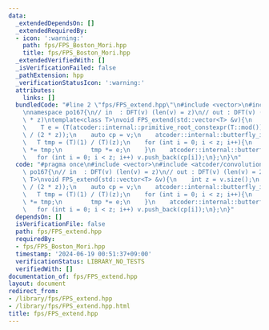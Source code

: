 ```yaml
---
data:
  _extendedDependsOn: []
  _extendedRequiredBy:
  - icon: ':warning:'
    path: fps/FPS_Boston_Mori.hpp
    title: fps/FPS_Boston_Mori.hpp
  _extendedVerifiedWith: []
  _isVerificationFailed: false
  _pathExtension: hpp
  _verificationStatusIcon: ':warning:'
  attributes:
    links: []
  bundledCode: "#line 2 \"fps/FPS_extend.hpp\"\n#include <vector>\n#include <atcoder/convolution>\n\
    \nnamespace po167{\n// in  : DFT(v) (len(v) = z)\n// out : DFT(v) (len(v) = 2\
    \ * z)\ntemplate<class T>\nvoid FPS_extend(std::vector<T> &v){\n    int z = v.size();\n\
    \    T e = (T(atcoder::internal::primitive_root_constexpr(T::mod()))).pow(T::mod()\
    \ / (2 * z));\n    auto cp = v;\n    atcoder::internal::butterfly_inv(cp);\n \
    \   T tmp = (T)(1) / (T)(z);\n    for (int i = 0; i < z; i++){\n        cp[i]\
    \ *= tmp;\n        tmp *= e;\n    }\n    atcoder::internal::butterfly(cp);\n \
    \   for (int i = 0; i < z; i++) v.push_back(cp[i]);\n};\n}\n"
  code: "#pragma once\n#include <vector>\n#include <atcoder/convolution>\n\nnamespace\
    \ po167{\n// in  : DFT(v) (len(v) = z)\n// out : DFT(v) (len(v) = 2 * z)\ntemplate<class\
    \ T>\nvoid FPS_extend(std::vector<T> &v){\n    int z = v.size();\n    T e = (T(atcoder::internal::primitive_root_constexpr(T::mod()))).pow(T::mod()\
    \ / (2 * z));\n    auto cp = v;\n    atcoder::internal::butterfly_inv(cp);\n \
    \   T tmp = (T)(1) / (T)(z);\n    for (int i = 0; i < z; i++){\n        cp[i]\
    \ *= tmp;\n        tmp *= e;\n    }\n    atcoder::internal::butterfly(cp);\n \
    \   for (int i = 0; i < z; i++) v.push_back(cp[i]);\n};\n}"
  dependsOn: []
  isVerificationFile: false
  path: fps/FPS_extend.hpp
  requiredBy:
  - fps/FPS_Boston_Mori.hpp
  timestamp: '2024-06-19 00:51:37+09:00'
  verificationStatus: LIBRARY_NO_TESTS
  verifiedWith: []
documentation_of: fps/FPS_extend.hpp
layout: document
redirect_from:
- /library/fps/FPS_extend.hpp
- /library/fps/FPS_extend.hpp.html
title: fps/FPS_extend.hpp
---
```

